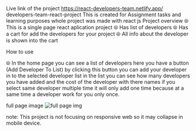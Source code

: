 Live link of the project https://react-developers-team.netlify.app/
developers-team-react-project This is created for Assignment tasks and learning purposes whole project was made with react js 
Project overview ⦾ This is a single page react aplication project 
⦾ Has list of developers 
⦾ Has a cart for add the developers for your project 
⦾ All info about the developer is shown into the cart

How to use 

⦾ In the home page you can see a list of developers here you have a button (Add Developer To List) by clicking this button you can add your developer in to the selected developer list in the list you can see how many developers you have added and the cost of the developer with there names if you select same developer multiple time it will only add one time because at a same time a developer work for you only once.

full page image  ![full page img](https://user-images.githubusercontent.com/77278709/156234407-518d6d94-d707-46d6-ad78-b4d1b0ec77e6.png)

note: This project is not focusing on responsive web so it may collapse in mobile device.
